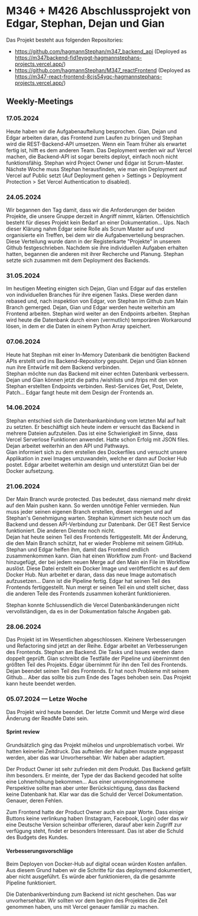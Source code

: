 # M346 + M426 Abschlussprojekt von Edgar, Stephan, Dejan und Gian
Das Projekt besteht aus folgenden Repositories:
- https://github.com/hagmannStephan/m347_backend_api (Deployed as https://m347backend-fid1eypgt-hagmannstephans-projects.vercel.app/)
- https://github.com/hagmannStephan/M347_reactFrontend (Deployed as https://m347-react-frontend-8cjs54yqc-hagmannstephans-projects.vercel.app/)
## Weekly-Meetings
### 17.05.2024
Heute haben wir die Aufgabenaufteilung besprochen. Gian, Dejan und Edgar arbeiten daran, das Frontend zum Laufen zu bringen und Stephan wird die REST-Backend-API umsetzen. Wenn ein Team früher als erwartet fertig ist, hilft es dem anderen Team.
Das Deployment werden wir auf Vercel machen, die Backend-API ist sogar bereits deployt, einfach noch nicht funktionsfähig.
Stephan wird Project Owner und Edgar ist Scrum-Master. Nächste Woche muss Stephan herausfinden, wie man ein Deployment auf Vercel auf Public setzt (Auf Deployment gehen > Settings > Deployment Protection > Set Vercel Authentication to disabled).
### 24.05.2024
Wir begannen den Tag damit, dass wir die Anforderungen der beiden Projekte, die unsere Gruppe derzeit in Angriff nimmt, klärten. Offensichtlich besteht für dieses Projekt kein Bedarf an einer Dokumentation... Ups. 
Nach dieser Klärung nahm Edgar seine Rolle als Scrum Master auf und organisierte ein Treffen, bei dem wir die Aufgabenverteilung besprachen. Diese Verteilung wurde dann in der Registerkarte "Projekte" in unserem Github festgeschrieben. 
Nachdem sie ihre individuellen Aufgaben erhalten hatten, begannen die anderen mit ihrer Recherche und Planung. 
Stephan setzte sich zusammen mit dem Deployment des Backends. 
### 31.05.2024
Im heutigen Meeting einigten sich Dejan, Gian und Edgar auf das erstellen von individuellen Branches für ihre eigenen Tasks. Diese werden dann rebased und, nach inspektion von Edgar, von Stephan im Github zum Main Branch gemerged. 
Dejan, Gian und Edgar werden heute weiterhin am Frontend arbeiten. Stephan wird weiter an den Endpoints arbeiten. Stephan wird heute die Datenbank durch einen (vermutlich) temporären Workaround lösen, in dem er die Daten in einem Python Array speichert.
### 07.06.2024
Heute hat Stephan mit einer In-Memory Datenbank die benötigten Backend APIs erstellt und ins Backend-Repository gepusht. Dejan und Gian können nun ihre Entwürfe mit dem Backend verbinden.  
Stephan möchte nun das Backend mit einer echten Datenbank verbessern.
Dejan und Gian können jetzt die paths /wishlists und /trips mit den von Stephan erstellten Endpoints verbinden. Rest-Services Get, Post, Delete, Patch...
Edgar fangt heute mit dem Design der Frontends an. 
### 14.06.2024
Stephan entschied sich die Datenbankanbindung vom letzten Mal auf halt zu setzten. Er beschäftigt sich heute indem er versucht das Backend in mehrere Dateien aufzuteilen. Das ist eine Schwierigkeit im Sinne, dass Vercel Serverlose Funktionen anwendet. Hatte schon Erfolg mit JSON files. 
Dejan arbeitet weiterhin an den API und Pathways.  
Gian informiert sich zu dem erstellen des Dockerfiles und versucht unsere Applikation in zwei Images umzuwandeln, welche er dann auf Docker Hub postet. 
Edgar arbeitet weiterhin am design und unterstützt Gian bei der Docker aufsetzung.
### 21.06.2024
Der Main Branch wurde protected. Das bedeutet, dass niemand mehr direkt auf den Main pushen kann. So werden unnötige Fehler vermieden. Nun muss jeder seinen eigenen Branch erstellen, diesen mergen und auf Stephan's Genehmigung warten.
Stephan kümmert sich heute noch um das Backend und dessen API-Verbindung zur Datenbank. Der GET Rest Service funktioniert. Die anderen Dienste noch nicht.  
Dejan hat heute seinen Teil des Frontends fertiggestellt. Mit der Änderung, die den Main Branch schützt, hat er wieder Probleme mit seinem GitHub. Stephan und Edgar helfen ihm, damit das Frontend endlich zusammenkommen kann.
Gian hat einen Workflow zum Front- und Backend hinzugefügt, der bei jedem neuen Merge auf den Main ein File im Workflow auslöst. 
Diese Datei erstellt ein Docker Image und veröffentlicht es auf dem Docker Hub. Nun arbeitet er daran, dass das neue Image automatisch aufzusetzen... Dann ist die Pipeline fertig. 
Edgar hat seinen Teil des Frontends fertiggestellt. Nun mergt er seinen Teil ein und stellt sicher, dass die anderen Teile des Frontends zusammen koheränt funktionieren. 

Stephan konnte Schlussendlich die Vercel Datenbankänderungen nicht vervollständigen, da es in der Dokumentation falsche Angaben gab. 
### 28.06.2024
Das Projekt ist im Wesentlichen abgeschlossen. Kleinere Verbesserungen und Refactoring sind jetzt an der Reihe. Edgar arbeitet an Verbesserungen des Frontends. Stephan am Backend. Die Tasks und Issues werden dann doppelt geprüft. 
Gian schreibt die Testfälle der Pipeline und übernimmt den größten Teil des Projekts. Edgar übernimmt für ihn den Teil des Frontends. 
Dejan beendet seinen Teil des Frontends. Er hat noch Probleme mit seinem Github... Aber das sollte bis zum Ende des Tages behoben sein.
Das Projekt kann heute beendet werden. 

### 05.07.2024 — Letze Woche
Das Projekt wird heute beendet. Der letzte Commit und Merge wird diese Änderung der ReadMe Datei sein. 
#### Sprint review
Grundsätzlich ging das Projekt mühelos und unproblematisch vorbei. Wir hatten keinerlei Zeitdruck. Das aufteilen der Aufgaben musste angepasst werden, aber das war Unvorhersehbar. Wir haben aber adaptiert.

Der Product Owner ist sehr zufrieden mit dem Produkt. Das Backend gefällt ihm besonders. Er meinte, der Type der das Backend gecoded hat sollte eine Lohnerhöhung bekommen... Aus einer unvoreingenommene Perspektive sollte man aber unter Berücksichtigung, dass das Backend keine Datenbank hat. Klar war das die Schuld der Vercel Dokumentation. Genauer, deren Fehlen. 

Zum Frontend hatte der Product Owner auch ein paar Worte. Dass einige Buttons keine verlinkung haben (Instagram, Facebook, Login) oder das wir eine Deutsche Version scheinbar offerieren, darauf aber kein Zugriff zur verfügung steht, findet er besonders Interessant. Das ist aber die Schuld des Budgets des Kundes.
#### Verbesserungsvorschläge
Beim Deployen von Docker-Hub auf digital ocean würden Kosten anfallen. Aus diesem Grund
haben wir die Schritte für das deploymend dokumentiert, aber nicht ausgeführt. 
Es würde aber funktionieren, da die gesammte Pipeline funktioniert. 

Die Datenbankverbindung zum Backend ist nicht geschehen. Das war unvorhersehbar. Wir sollten vor dem beginn des Projektes die Zeit genommen haben, uns mit Vercel genauer familiär zu machen.

